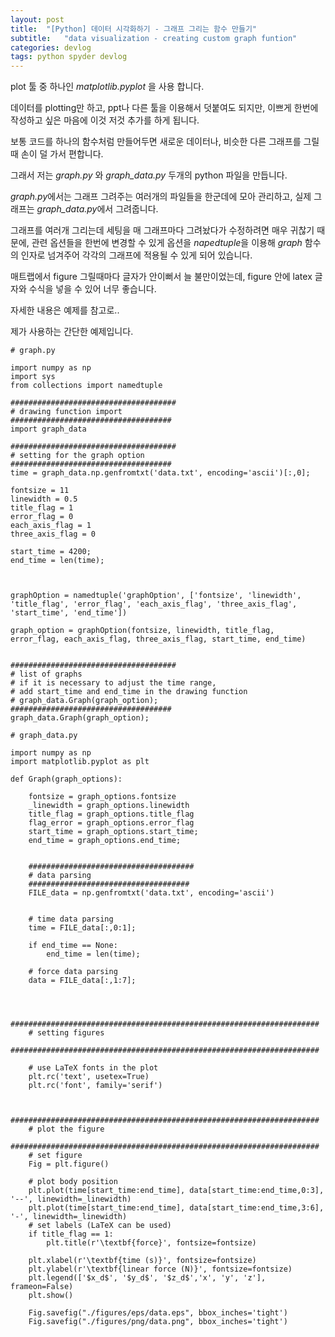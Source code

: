 ```yaml
---
layout: post
title:  "[Python] 데이터 시각화하기 - 그래프 그리는 함수 만들기"
subtitle:   "data visualization - creating custom graph funtion"
categories: devlog
tags: python spyder devlog
---
```



plot 툴 중 하나인 *matplotlib.pyplot* 을 사용 합니다. 

데이터를 plotting만 하고, ppt나 다른 툴을 이용해서 덧붙여도 되지만, 이쁘게 한번에 작성하고 싶은 마음에 이것 저것 추가를 하게 됩니다.

보통 코드를 하나의 함수처럼 만들어두면 새로운 데이터나, 비슷한 다른 그래프를 그릴 때 손이 덜 가서 편합니다.

그래서 저는 *graph.py* 와 *graph_data.py* 두개의 python 파일을 만듭니다.

*graph.py*에서는 그래프 그려주는 여러개의 파일들을 한군데에 모아 관리하고, 실제 그래프는 *graph_data.py*에서 그려줍니다.

그래프를 여러개 그리는데 세팅을 매 그래프마다 그려놨다가 수정하려면 매우 귀찮기 때문에, 관련 옵션들을 한번에 변경할 수 있게 옵션을 *napedtuple*을 이용해 *graph* 함수의 인자로 넘겨주어 각각의 그래프에 적용될 수 있게 되어 있습니다.

매트랩에서 figure 그릴때마다 글자가 안이뻐서 늘 불만이었는데, figure 안에 latex 글자와 수식을 넣을 수 있어 너무 좋습니다. 


자세한 내용은 예제를 참고로..

제가 사용하는 간단한 예제입니다. 

~~~ 
# graph.py

import numpy as np
import sys
from collections import namedtuple

#####################################
# drawing function import
####################################
import graph_data

#####################################
# setting for the graph option
####################################
time = graph_data.np.genfromtxt('data.txt', encoding='ascii')[:,0];

fontsize = 11
linewidth = 0.5
title_flag = 1
error_flag = 0
each_axis_flag = 1
three_axis_flag = 0
    
start_time = 4200;
end_time = len(time);



graphOption = namedtuple('graphOption', ['fontsize', 'linewidth', 'title_flag', 'error_flag', 'each_axis_flag', 'three_axis_flag', 'start_time', 'end_time'])

graph_option = graphOption(fontsize, linewidth, title_flag, error_flag, each_axis_flag, three_axis_flag, start_time, end_time)


#####################################
# list of graphs
# if it is necessary to adjust the time range,
# add start_time and end_time in the drawing function
# graph_data.Graph(graph_option);
####################################
graph_data.Graph(graph_option);

~~~


~~~ 
# graph_data.py

import numpy as np
import matplotlib.pyplot as plt

def Graph(graph_options):
    
    fontsize = graph_options.fontsize
    _linewidth = graph_options.linewidth
    title_flag = graph_options.title_flag
    flag_error = graph_options.error_flag
    start_time = graph_options.start_time;
    end_time = graph_options.end_time;

    
    #####################################
    # data parsing
    ####################################
    FILE_data = np.genfromtxt('data.txt', encoding='ascii')
    
    
    # time data parsing
    time = FILE_data[:,0:1];
    
    if end_time == None:
        end_time = len(time);
    
    # force data parsing
    data = FILE_data[:,1:7];
    
    
    
    #####################################################################
    # setting figures
    #####################################################################
    
    # use LaTeX fonts in the plot
    plt.rc('text', usetex=True)
    plt.rc('font', family='serif')
    
    
    #####################################################################
    # plot the figure
    #####################################################################
    # set figure
    Fig = plt.figure()
    
    # plot body position
    plt.plot(time[start_time:end_time], data[start_time:end_time,0:3], '--', linewidth=_linewidth)
    plt.plot(time[start_time:end_time], data[start_time:end_time,3:6], '-', linewidth=_linewidth)
    # set labels (LaTeX can be used)
    if title_flag == 1:
        plt.title(r'\textbf{force}', fontsize=fontsize)
    
    plt.xlabel(r'\textbf{time (s)}', fontsize=fontsize)
    plt.ylabel(r'\textbf{linear force (N)}', fontsize=fontsize)
    plt.legend(['$x_d$', '$y_d$', '$z_d$','x', 'y', 'z'], frameon=False)
    plt.show()
    
    Fig.savefig("./figures/eps/data.eps", bbox_inches='tight')
    Fig.savefig("./figures/png/data.png", bbox_inches='tight')  

~~~


